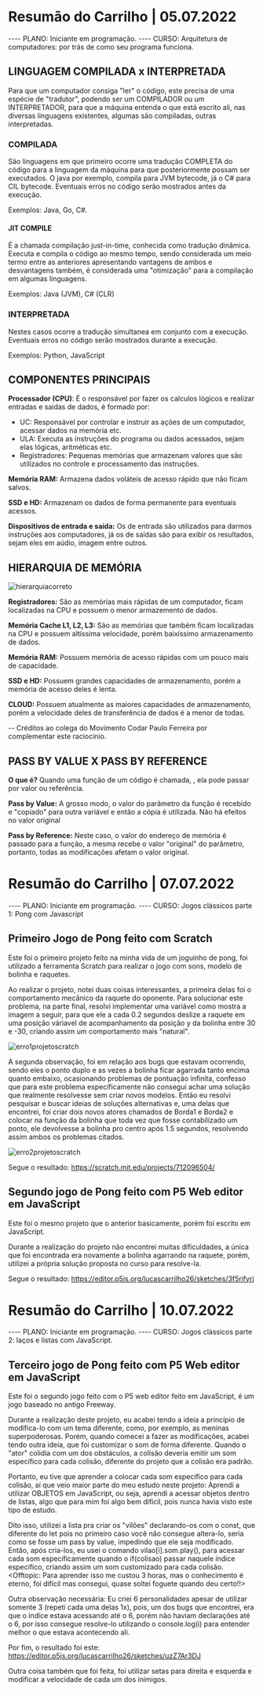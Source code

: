# Resumão do Carrilho  | 05.07.2022

---- PLANO: Iniciante em programação.
---- CURSO: Arquitetura de computadores: por trás de como seu programa funciona.

## LINGUAGEM COMPILADA x INTERPRETADA

Para que um computador consiga "ler" o código, este precisa de uma espécie de "tradutor", podendo ser um COMPILADOR ou um INTERPRETADOR, para que a máquina entenda
o que está escrito ali, nas diversas linguagens existentes, algumas são compiladas, outras interpretadas.

### COMPILADA

São linguagens em que primeiro ocorre uma tradução COMPLETA do código para a linguagem da máquina para que posteriormente possam ser executados.
O java por exemplo, compila para JVM bytecode, já o C# para CIL bytecode.
Eventuais erros no código serão mostrados antes da execução.

Exemplos: Java, Go, C#.

#### JIT COMPILE

É a chamada compilação just-in-time, conhecida como tradução dinâmica. Executa e compila o código ao mesmo tempo, sendo considerada um meio termo entre as anteriores
apresentando vantagens de ambos e desvantagens também, é considerada uma "otimização" para a compilação em algumas linguagens.

Exemplos: Java (JVM), C# (CLR)

### INTERPRETADA

Nestes casos ocorre a tradução simultanea em conjunto com a execução.
Eventuais erros no código serão mostrados durante a execução.

Exemplos: Python, JavaScript


## COMPONENTES PRINCIPAIS

**Processador (CPU)**: É o responsável por fazer os calculos lógicos e realizar entradas e saidas de dados, é formado por:
- UC: Responsável por controlar e instruir as ações de um computador, acessar dados na memória etc.
- ULA: Executa as instruções do programa ou dados acessados, sejam elas lógicas, aritméticas etc.
- Registradores: Pequenas memórias que armazenam valores que são utilizados no controle e processamento das instruções.

**Memória RAM:** Armazena dados voláteis de acesso rápido que não ficam salvos.

**SSD e HD:** Armazenam os dados de forma permanente para eventuais acessos.

**Dispositivos de entrada e saída:** Os de entrada são utilizados para darmos instruções aos computadores, já os de saídas são para exibir os resultados, sejam eles em aúdio, imagem entre outros. 


## HIERARQUIA DE MEMÓRIA

![hierarquiacorreto](https://user-images.githubusercontent.com/106081805/177786106-3f7d62e6-0f2a-4828-9af6-622a8d305983.png)


**Registradores:** São as memórias mais rápidas de um computador, ficam localizadas na CPU e possuem o menor armazemento de dados. 

**Memória Cache L1, L2, L3:** São as memórias que também ficam localizadas na CPU e possuem altíssima velocidade, porém baixíssimo armazenamento de dados.

**Memória RAM:** Possuem memória de acesso rápidas com um pouco mais de capacidade.

**SSD e HD:** Possuem grandes capacidades de armazenamento, porém a memória de acesso deles é lenta.

**CLOUD:** Possuem atualmente as maiores capacidades de armazenamento, porém a velocidade deles de transferência de dados é a menor de todas.

-- Créditos ao colega do Movimento Codar Paulo Ferreira por complementar este raciocínio.

## PASS BY VALUE X PASS BY REFERENCE

**O que é?** Quando uma função de um código é chamada, , ela pode passar por valor ou referência.

**Pass by Value:** A grosso modo, o valor do parâmetro da função é recebido e "copiado" para outra variável e então a cópia é utilizada. Não há efeitos no valor original

**Pass by Reference:** Neste caso, o valor do endereço de memória é passado para a função, a mesma recebe o valor "original" do parâmetro, portanto, todas as modificações afetam o valor original.


# Resumão do Carrilho  | 07.07.2022

---- PLANO: Iniciante em programação.
---- CURSO: Jogos clássicos parte 1: Pong com Javascript

## Primeiro Jogo de Pong feito com Scratch

Este foi o primeiro projeto feito na minha vida de um joguinho de pong, foi utilizado a ferramenta Scratch para realizar o jogo com sons, modelo de bolinha e raquetes.

Ao realizar o projeto, notei duas coisas interessantes, a primeira delas foi o comportamento mecânico da raquete do oponente. Para solucionar este problema, na parte final, resolvi implementar uma variável como mostra a imagem a seguir, para que ele a cada 0.2 segundos deslize a raquete em uma posição váriavel de acompanhamento da posição y da bolinha entre 30 e -30, criando assim um comportamento mais "natural".

![erro1projetoscratch](https://user-images.githubusercontent.com/106081805/177782247-175c1207-8914-4af7-829f-51e3521f4f09.png)


A segunda observação, foi em relação aos bugs que estavam ocorrendo, sendo eles o ponto duplo e as vezes a bolinha ficar agarrada tanto encima quanto embaixo, ocasionando problemas de pontuação infinita, confesso que para este problema específicamente não consegui achar uma solução que realmente resolvesse sem criar novos modelos. Então eu resolvi pesquisar e buscar ideias de soluções alternativas e, uma delas que encontrei, foi criar dois novos atores chamados de Borda1 e Borda2 e colocar na função da bolinha que toda vez que fosse contabilizado um ponto, ele devolvesse a bolinha pro centro após 1.5 segundos, resolvendo assim ambos os problemas citados.

![erro2projetoscratch](https://user-images.githubusercontent.com/106081805/177782679-cf5dc5ca-c7c2-4003-85b7-c2188f6bec7f.png)

Segue o resultado: https://scratch.mit.edu/projects/712096504/

## Segundo jogo de Pong feito com P5 Web editor em JavaScript

Este foi o mesmo projeto que o anterior basicamente, porém foi escrito em JavaScript.

Durante a realização do projeto não encontrei muitas dificuldades, a única que foi encontrada era novamente a bolinha agarrando na raquete, porém, utilizei a própria solução proposta no curso para resolve-la. 

Segue o resultado: https://editor.p5js.org/lucascarrilho26/sketches/3f5rifyrj


# Resumão do Carrilho  | 10.07.2022

---- PLANO: Iniciante em programação.
---- CURSO: Jogos clássicos parte 2: laços e listas com JavaScript.

## Terceiro jogo de Pong feito com P5 Web editor em JavaScript

Este foi o segundo jogo feito com o P5 web editor feito em JavaScript, é um jogo baseado no antigo Freeway.

Durante a realização deste projeto, eu acabei tendo a ideia a princípio de modifica-lo com um tema diferente, como, por exemplo, as meninas superpoderosas. Porém, quando comecei a fazer as modificações, acabei
tendo outra ideia, que foi customizar o som de forma diferente. Quando o "ator" colidia com um dos obstáculos, a colisão deveria emitir um som específico para cada colisão, diferente do projeto que a colisão era padrão.

Portanto, eu tive que aprender a colocar cada som específico para cada colisão, ai que veio maior parte do meu estudo neste projeto: Aprendi a utilizar OBJETOS em JavaScript, ou seja, aprendi a acessar objetos dentro de listas, algo que para mim foi algo bem difícil, pois nunca havia visto este tipo de estudo. 

Dito isso, utilizei a lista pra criar os "vilões" declarando-os com o const, que diferente do let pois no primeiro caso você não consegue altera-lo, seria como se fosse um pass by value, impedindo que ele seja modificado. Então, após cria-los, eu usei o comando vilao[i].som.play(), para acessar cada som específicamente quando o if(colisao) passar naquele índice específico, criando assim um som customizado para cada colisão.  <Offtopic: Para aprender isso me custou 3 horas, mas o conhecimento é eterno, foi difícil mas consegui, quase soltei foguete quando deu certo!!>

Outra observação necessária: Eu criei 6 personalidades apesar de utilizar somente 3 (repeti cada uma delas 1x), pois, um dos bugs que encontrei, era que o indíce estava acessando até o 6, porém não haviam declarações até o 6, por isso consegue resolve-lo utilizando o console.log(i) para entender melhor o que estava acontecendo ali.

Por fim, o resultado foi este: https://editor.p5js.org/lucascarrilho26/sketches/uzZ7Ar3DJ

Outra coisa também que foi feita, foi utilizar setas para direita e esquerda e modificar a velocidade de cada um dos inimigos.

